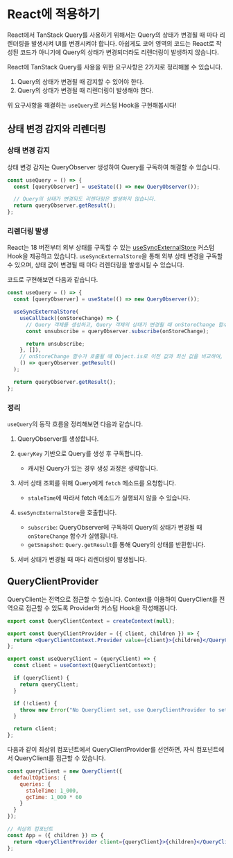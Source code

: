 # React에 적용하기

React에서 TanStack Query를 사용하기 위해서는 Query의 상태가 변경될 때 마다 리렌더링을 발생시켜 UI를 변경시켜야 합니다. 아쉽게도 코어 영역의 코드는 React로 작성된 코드가 아니기에 Query의 상태가 변경되더라도 리렌더링이 발생하지 않습니다.

React에 TanStack Query를 사용을 위한 요구사항은 2가지로 정리해볼 수 있습니다.

1. Query의 상태가 변경될 때 감지할 수 있어야 한다.
2. Query의 상태가 변경될 때 리렌더링이 발생해야 한다.

위 요구사항을 해결하는 `useQuery`로 커스텀 Hook을 구현해봅시다!

## 상태 변경 감지와 리렌더링

### 상태 변경 감지

상태 변경 감지는 QueryObserver 생성하여 Query를 구독하여 해결할 수 있습니다.

```ts
const useQuery = () => {
  const [queryObserver] = useState(() => new QueryObserver());

  // Query의 상태가 변경되도 리렌더링은 발생하지 않습니다.
  return queryObserver.getResult();
};
```

### 리렌더링 발생

React는 18 버전부터 외부 상태를 구독할 수 있는 [useSyncExternalStore](https://ko.react.dev/reference/react/useSyncExternalStore) 커스텀 Hook을 제공하고 있습니다. `useSyncExternalStore`을 통해 외부 상태 변경을 구독할 수 있으며, 상태 값이 변경될 때 마다 리렌더링을 발생시킬 수 있습니다.

코드로 구현해보면 다음과 같습니다.

```jsx
const useQuery = () => {
  const [queryObserver] = useState(() => new QueryObserver());

  useSyncExternalStore(
    useCallback((onStoreChange) => {
      // Query 객체를 생성하고, Query 객체의 상태가 변경될 때 onStoreChange 함수를 호출한다.
      const unsubscribe = queryObserver.subscribe(onStoreChange);

      return unsubscribe;
    }, []),
    // onStoreChange 함수가 호출될 때 Object.is로 이전 값과 최신 값을 비교하여, 다시 렌더링을 발생시킨다.
    () => queryObserver.getResult()
  );

  return queryObserver.getResult();
};
```

### 정리

`useQuery`의 동작 흐름을 정리해보면 다음과 같습니다.

1. QueryObserver를 생성합니다.
2. `queryKey` 기반으로 Query를 생성 후 구독합니다.

   - 캐시된 Query가 있는 경우 생성 과정은 생략합니다.

3. 서버 상태 조회를 위해 Query에게 `fetch` 메소드를 요청합니다.

   - `staleTime`에 따라서 fetch 메소드가 실행되지 않을 수 있습니다.

4. `useSyncExternalStore`을 호출합니다.

   - `subscribe`: QueryObserver에 구독하여 Query의 상태가 변경될 때 `onStoreChange` 함수가 실행됩니다.
   - `getSnapshot`: `Query.getResult`를 통해 Query의 상태를 반환합니다.

5. 서버 상태가 변경될 때 마다 리렌더링이 발생됩니다.

## QueryClientProvider

QueryClient는 전역으로 접근할 수 있습니다. Context를 이용하여 QueryClient를 전역으로 접근할 수 있도록 Provider와 커스텀 Hook을 작성해봅니다.

```jsx
export const QueryClientContext = createContext(null);

export const QueryClientProvider = ({ client, children }) => {
  return <QueryClientContext.Provider value={client}>{children}</QueryClientContext.Provider>;
};

export const useQueryClient = (queryClient) => {
  const client = useContext(QueryClientContext);

  if (queryClient) {
    return queryClient;
  }

  if (!client) {
    throw new Error("No QueryClient set, use QueryClientProvider to set one");
  }

  return client;
};
```

다음과 같이 최상위 컴포넌트에서 QueryClientProvider를 선언하면, 자식 컴포넌트에서 QueryClient를 접근할 수 있습니다.

```jsx
const queryClient = new QueryClient({
  defaultOptions: {
    queries: {
      staleTime: 1_000,
      gcTime: 1_000 * 60
    }
  }
});

// 최상위 컴포넌트
const App = ({ children }) => {
  return <QueryClientProvider client={queryClient}>{children}</QueryClientProvider>;
};
```
